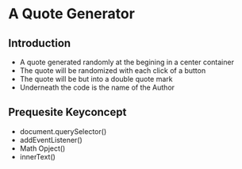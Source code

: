 # A Quote Generator
## Introduction
+ A quote generated randomly at the begining in a center container
+ The quote will be randomized with each click of a button
+ The quote will be but into a double quote mark
+ Underneath the code is the name of the Author

## Prequesite Keyconcept
+ document.querySelector()
+ addEventListener()
+ Math Opject()
+ innerText()

